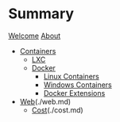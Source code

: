 # Summary

[Welcome](./welcome.md)
[About](./about.md)
* [Containers](./containers.md)
    * [LXC](./containers/lxc/lxc.md)
    * [Docker](./containers/docker/docker.md)
        * [Linux Containers](./containers/docker/docker_linux.md)        
        * [Windows Containers](./containers/docker/docker_windows.md)        
        * [Docker Extensions](./containers/docker/docker_extensions.md)
* [Web]()(./web.md)
    * [Cost]()(./cost.md)
